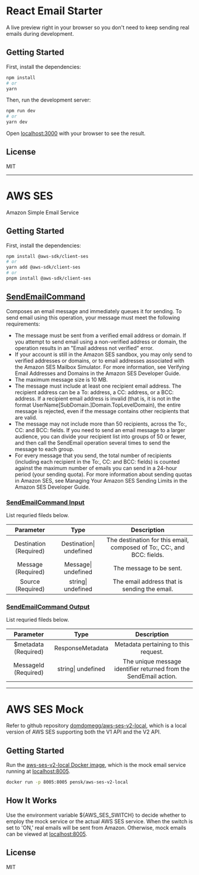 # React Email Starter

A live preview right in your browser so you don't need to keep sending real emails during development.

## Getting Started

First, install the dependencies:

```sh
npm install
# or
yarn
```

Then, run the development server:

```sh
npm run dev
# or
yarn dev
```

Open [localhost:3000](http://localhost:3000) with your browser to see the result.

## License

MIT

---

# AWS SES

Amazon Simple Email Service

## Getting Started

First, install the dependencies:

```sh
npm install @aws-sdk/client-ses
# or
yarn add @aws-sdk/client-ses
# or
pnpm install @aws-sdk/client-ses
```

## [SendEmailCommand](https://docs.aws.amazon.com/AWSJavaScriptSDK/v3/latest/client/ses/command/SendEmailCommand/)

Composes an email message and immediately queues it for sending. To send email using this operation, your message must meet the following requirements:

- The message must be sent from a verified email address or domain. If you attempt to send email using a non-verified address or domain, the operation results in an "Email address not verified" error.
- If your account is still in the Amazon SES sandbox, you may only send to verified addresses or domains, or to email addresses associated with the Amazon SES Mailbox Simulator. For more information, see Verifying Email Addresses and Domains in the Amazon SES Developer Guide.
- The maximum message size is 10 MB.
- The message must include at least one recipient email address. The recipient address can be a To: address, a CC: address, or a BCC: address. If a recipient email address is invalid (that is, it is not in the format UserName[SubDomain.]Domain.TopLevelDomain), the entire message is rejected, even if the message contains other recipients that are valid.
- The message may not include more than 50 recipients, across the To:, CC: and BCC: fields. If you need to send an email message to a larger audience, you can divide your recipient list into groups of 50 or fewer, and then call the SendEmail operation several times to send the message to each group.
- For every message that you send, the total number of recipients (including each recipient in the To:, CC: and BCC: fields) is counted against the maximum number of emails you can send in a 24-hour period (your sending quota). For more information about sending quotas in Amazon SES, see Managing Your Amazon SES Sending Limits in the Amazon SES Developer Guide.

### [SendEmailCommand Input](https://docs.aws.amazon.com/AWSJavaScriptSDK/v3/latest/Package/-aws-sdk-client-ses/Interface/SendEmailCommandInput)

List requried fileds below.

|       Parameter        |          Type           |                              Description                               |
| :--------------------: | :---------------------: | :--------------------------------------------------------------------: |
| Destination (Required) | Destination\| undefined | The destination for this email, composed of To:, CC:, and BCC: fields. |
|   Message (Required)   |   Message\| undefined   |                        The message to be sent.                         |
|   Source (Required)    |   string\| undefined    |              The email address that is sending the email.              |

### [SendEmailCommand Output](https://docs.aws.amazon.com/AWSJavaScriptSDK/v3/latest/Package/-aws-sdk-client-ses/Interface/SendEmailCommandOutput)

List requried fileds below.

|      Parameter       |        Type        |                            Description                            |
| :------------------: | :----------------: | :---------------------------------------------------------------: |
| $metadata (Required) |  ResponseMetadata  |               Metadata pertaining to this request.                |
| MessageId (Required) | string\| undefined | The unique message identifier returned from the SendEmail action. |

---

# AWS SES Mock

Refer to github repository [domdomegg/aws-ses-v2-local](https://github.com/domdomegg/aws-ses-v2-local), which is a local version of AWS SES supporting both the V1 API and the V2 API.

## Getting Started

Run the [aws-ses-v2-local Docker image](https://hub.docker.com/r/pensk/aws-ses-v2-local), which is the mock email service running at [localhost:8005](localhost:8005).

```sh
docker run -p 8005:8005 pensk/aws-ses-v2-local
```

## How It Works

Use the environment variable ${AWS_SES_SWITCH} to decide whether to employ the mock service or the actual AWS SES service. When the switch is set to 'ON,' real emails will be sent from Amazon. Otherwise, mock emails can be viewed at [localhost:8005](localhost:8005).

## License

MIT
